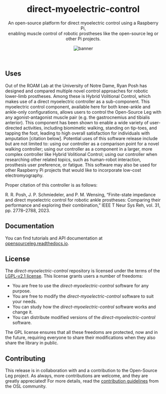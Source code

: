 <div align="center">

<h1>direct-myoelectric-control</h1>

An open-source platform for direct myoelectric control using a Raspberry Pi, <br>enabling muscle control of robotic prostheses like the open-source leg or other Pi projects.

![banner](https://github.com/rposh/direct-myoelectric-control/assets/74609418/1859e1fb-918b-4b97-8dbf-4ac18435b0d0)


</div>

<br>

## Uses

Out of the ROAM Lab at the University of Notre Dame, Ryan Posh has designed and compared multiple novel control approaches for robotic lower-limb prostheses. Among these is Hybrid Volitional Control, which makes use of a direct myoelectric controller as a sub-component. This myoelectric control component, available here for both knee-ankle and ankle-only configurations, allows users to control the Open-Source Leg with any agonist-antagonist muscle pair (e.g. the gastrocnemius and tibialis anterior). This component has been shown to enable a wide variety of user-directed activities, including biomimetic walking, standing on tip-toes, and tapping the foot, leading to high overall satisfaction for individuals with amputation [citation below]. Potential uses of this software release include but are not limited to: using our controller as a comparison point for a novel walking controller; using our controller as a component in a larger, more complex controller like Hybrid Volitional Control; using our controller when researching other related topics, such as human-robot interaction, prosthesis user preference, or fatigue. This software may also be used for other Raspberry Pi projects that would like to incorporate low-cost electromyography.

Proper citation of this controller is as follows:

R. R. Posh, J. P. Schmiedeler, and P. M. Wensing, “Finite-state impedance and direct myoelectric control for robotic ankle prostheses: Comparing their performance and exploring their combination,” IEEE T Neur Sys Reh, vol. 31, pp. 2778–2788, 2023.

## Documentation

You can find tutorials and API documentation at [opensourceleg.readthedocs.io](https://opensourceleg.readthedocs.io/en/latest/).

## License

The _direct-myoelectric-control_ repository is licensed under the terms of the [LGPL-v2.1 license](https://github.com/neurobionics/opensourceleg/raw/main/LICENSE). This license grants users a number of freedoms:

- You are free to use the _direct-myoelectric-control_ software for any purpose.
- You are free to modify the _direct-myoelectric-control_ software to suit your needs.
- You can study how the _direct-myoelectric-control_ software works and change it.
- You can distribute modified versions of the _direct-myoelectric-control_ software.

The GPL license ensures that all these freedoms are protected, now and in the future, requiring everyone to share their modifications when they also share the library in public.

## Contributing

This release is in collaboration with and a contribution to the Open-Source Leg project. As always, more contributions are welcome, and they are greatly appreciated! For more details, read the [contribution guidelines](https://github.com/neurobionics/opensourceleg/blob/11765f7f7dd94e5d8699675149d5ff3596ea01b8/CONTRIBUTING.md) from the OSL community.

